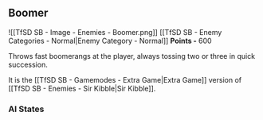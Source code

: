 ## Boomer
![[TfSD SB - Image - Enemies - Boomer.png]]
[[TfSD SB - Enemy Categories - Normal|Enemy Category - Normal]]
**Points -** 600

Throws fast boomerangs at the player, always tossing two or three in quick succession.

It is the [[TfSD SB - Gamemodes - Extra Game|Extra Game]] version of [[TfSD SB - Enemies - Sir Kibble|Sir Kibble]].
### AI States